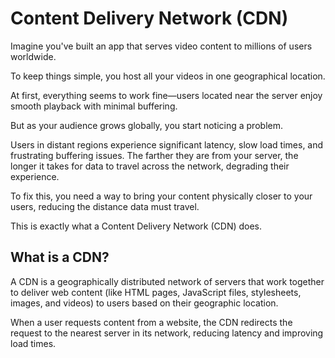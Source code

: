 # Content Delivery Network (CDN)

Imagine you've built an app that serves video content to millions of users worldwide.

To keep things simple, you host all your videos in one geographical location.

At first, everything seems to work fine—users located near the server enjoy smooth playback with minimal buffering.

But as your audience grows globally, you start noticing a problem.

Users in distant regions experience significant latency, slow load times, and frustrating buffering issues. The farther they are from your server, the longer it takes for data to travel across the network, degrading their experience.

To fix this, you need a way to bring your content physically closer to your users, reducing the distance data must travel.

This is exactly what a Content Delivery Network (CDN) does.

## What is a CDN?

A CDN is a geographically distributed network of servers that work together to deliver web content (like HTML pages, JavaScript files, stylesheets, images, and videos) to users based on their geographic location.

When a user requests content from a website, the CDN redirects the request to the nearest server in its network, reducing latency and improving load times.